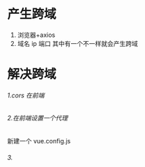 # 产生跨域
1. 浏览器+axios 
2. 域名 ip 端口 其中有一个不一样就会产生跨域

# 解决跨域
###### 1.cors 在前端

###### 2.在前端设置一个代理
新建一个 vue.config.js
###### 3.